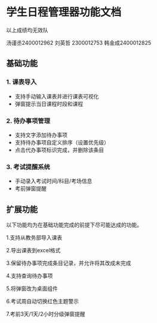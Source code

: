 # 学生日程管理器功能文档

以上成绩均无效队

汤谨丞2400012962 刘英哲 2300012753 韩金成2400012825

## 基础功能

### 1. 课表导入
- 支持手动输入课表并进行课表可视化
- 弹窗提示当日课程时段和课程

### 2. 待办事项管理
- 支持文字添加待办事项  
- 支持待办事项自定义排序（设置优先级）
- 点击代办事项标识完成，并删除该条目  

### 3. 考试提醒系统
- 手动录入考试时间/科目/考场信息  
- 考前弹窗提醒   

## **扩展功能**
以下功能均为在基础功能完成的前提下尽可能达成的功能。

1.支持从教务部导入课表

2.导出课表到excel格式

3.保留待办事项完成条目记录，并允许将其改成未完成

4.支持查询待办事项

5.将弹窗改为桌面组件

6.考试周自动切换红色主题警示 

7.考前3天/1天/2小时分级弹窗提醒
